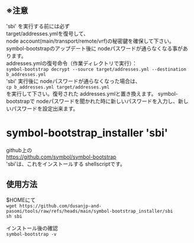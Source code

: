 ## ※注意  
'sbi' を実行する前には必ず  
target/addresses.ymlを復号して、  
node account(main/transport/remote/vrf)の秘密鍵を確保して下さい。  
symbol-bootstrapのアップデート後に nodeパスワードが通らなくなる事があります。  
addresses.ymlの復号命令（作業ディレクトリで実行）：  
`symbol-bootstrap decrypt --source target/addresses.yml --destination b_addresses.yml`  
'sbi' 実行後に nodeパスワードが通らなくなった場合は、  
`cp b_addresses.yml target/addresses.yml`  
を実行して下さい。復号された addresses.ymlと置き換えます。
symbol-bootstrapで nodeパスワードを聞かれた時に新しいパスワードを入力し、新しいパスワードを設定出来ます。  
  
# symbol-bootstrap_installer 'sbi'
github上の  
https://github.com/symbol/symbol-bootstrap  
'sbi'は、これをインストールする shellscriptです。 

## 使用方法
$HOMEにて  
`wget https://github.com/dusanjp-and-pasomi/tools/raw/refs/heads/main/symbol-bootstrap_installer/sbi`  
`sh sbi`  
  
インストール後の確認  
`symbol-bootstrap -v`  
  

